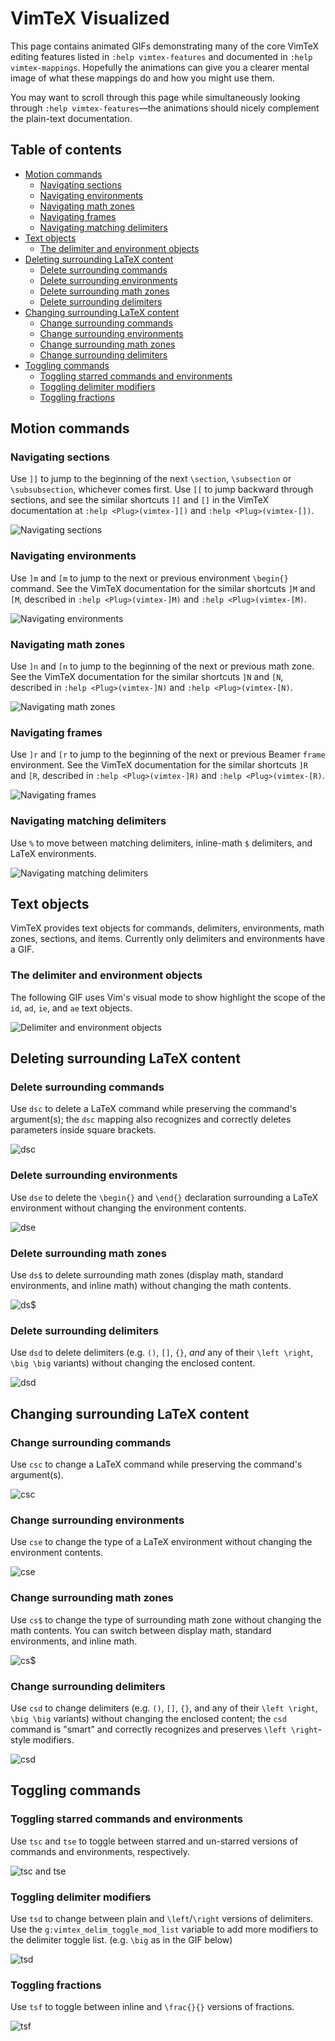 # VimTeX Visualized

This page contains animated GIFs demonstrating many of the core VimTeX editing
features listed in `:help vimtex-features` and documented in `:help
vimtex-mappings`. Hopefully the animations can give you a clearer mental image
of what these mappings do and how you might use them.

You may want to scroll through this page while simultaneously looking
through `:help vimtex-features`—the animations should nicely complement the
plain-text documentation.

## Table of contents
<!-- vim-markdown-toc GFM -->

* [Motion commands](#motion-commands)
  * [Navigating sections](#navigating-sections)
  * [Navigating environments](#navigating-environments)
  * [Navigating math zones](#navigating-math-zones)
  * [Navigating frames](#navigating-frames)
  * [Navigating matching delimiters](#navigating-matching-delimiters)
* [Text objects](#text-objects)
  * [The delimiter and environment objects](#the-delimiter-and-environment-objects)
* [Deleting surrounding LaTeX content](#deleting-surrounding-latex-content)
  * [Delete surrounding commands](#delete-surrounding-commands)
  * [Delete surrounding environments](#delete-surrounding-environments)
  * [Delete surrounding math zones](#delete-surrounding-math-zones)
  * [Delete surrounding delimiters](#delete-surrounding-delimiters)
* [Changing surrounding LaTeX content](#changing-surrounding-latex-content)
  * [Change surrounding commands](#change-surrounding-commands)
  * [Change surrounding environments](#change-surrounding-environments)
  * [Change surrounding math zones](#change-surrounding-math-zones)
  * [Change surrounding delimiters](#change-surrounding-delimiters)
* [Toggling commands](#toggling-commands)
  * [Toggling starred commands and environments](#toggling-starred-commands-and-environments)
  * [Toggling delimiter modifiers](#toggling-delimiter-modifiers)
  * [Toggling fractions](#toggling-fractions)

<!-- vim-markdown-toc -->

## Motion commands

### Navigating sections

Use `]]` to jump to the beginning of the next `\section`, `\subsection` or
`\subsubsection`, whichever comes first. Use `[[` to jump backward through
sections, and see the similar shortcuts `][` and `[]` in the VimTeX
documentation at `:help <Plug>(vimtex-][)` and `:help <Plug>(vimtex-[])`.

![Navigating sections](https://github.com/ejmastnak/vimtex-media/blob/main/move/move-section.gif)

### Navigating environments

Use `]m` and `[m` to jump to the next or previous environment `\begin{}`
command. See the VimTeX documentation for the similar shortcuts `]M` and `[M`,
described in `:help <Plug>(vimtex-]M)` and `:help <Plug>(vimtex-[M)`.

![Navigating environments](https://github.com/ejmastnak/vimtex-media/blob/main/move/move-environment.gif)

### Navigating math zones

Use `]n` and `[n` to jump to the beginning of the next or previous math zone.
See the VimTeX documentation for the similar shortcuts `]N` and `[N`,
described in `:help <Plug>(vimtex-]N)` and `:help <Plug>(vimtex-[N)`.

![Navigating math zones](https://github.com/ejmastnak/vimtex-media/blob/main/move/move-math.gif)

### Navigating frames

Use `]r` and `[r` to jump to the beginning of the next or previous Beamer
`frame` environment. See the VimTeX documentation for the similar shortcuts
`]R` and `[R`, described in `:help <Plug>(vimtex-]R)` and `:help
<Plug>(vimtex-[R)`.

![Navigating frames](https://github.com/ejmastnak/vimtex-media/blob/main/move/move-frame.gif)

### Navigating matching delimiters

Use `%` to move between matching delimiters, inline-math `$` delimiters, and LaTeX environments.

![Navigating matching delimiters](https://github.com/ejmastnak/vimtex-media/blob/main/move/move-matching.gif)

## Text objects

VimTeX provides text objects for commands, delimiters, environments, math zones,
sections, and items. Currently only delimiters and environments have a GIF.

### The delimiter and environment objects

The following GIF uses Vim's visual mode to show highlight the scope of the
`id`, `ad`, `ie`, and `ae` text objects.

![Delimiter and environment objects](https://github.com/ejmastnak/vimtex-media/blob/main/text-objects/text-objects.gif)

## Deleting surrounding LaTeX content

### Delete surrounding commands

Use `dsc` to delete a LaTeX command while preserving the command's argument(s);
the `dsc` mapping also recognizes and correctly deletes parameters inside square
brackets.

![`dsc`](https://github.com/ejmastnak/vimtex-media/blob/main/change-delete/dsc.gif)

### Delete surrounding environments

Use `dse` to delete the `\begin{}` and `\end{}` declaration surrounding a LaTeX
environment without changing the environment contents.

![`dse`](https://github.com/ejmastnak/vimtex-media/blob/main/change-delete/dse.gif)

### Delete surrounding math zones

Use `ds$` to delete surrounding math zones (display math, standard environments,
and inline math) without changing the math contents.

![`ds$`](https://github.com/ejmastnak/vimtex-media/blob/main/change-delete/dsm.gif)

### Delete surrounding delimiters

Use `dsd` to delete delimiters (e.g. `()`, `[]`, `{}`, *and* any of their `\left
\right`, `\big \big` variants) without changing the enclosed content.

![`dsd`](https://github.com/ejmastnak/vimtex-media/blob/main/change-delete/dsd.gif)


## Changing surrounding LaTeX content

### Change surrounding commands

Use `csc` to change a LaTeX command while preserving the command's argument(s).

![`csc`](https://github.com/ejmastnak/vimtex-media/blob/main/change-delete/csc.gif)

### Change surrounding environments

Use `cse` to change the type of a LaTeX environment without changing the
environment contents.

![`cse`](https://github.com/ejmastnak/vimtex-media/blob/main/change-delete/cse.gif)

### Change surrounding math zones

Use `cs$` to change the type of surrounding math zone without changing the math
contents. You can switch between display math, standard environments, and inline
math.

![`cs$`](https://github.com/ejmastnak/vimtex-media/blob/main/change-delete/csm.gif)

### Change surrounding delimiters

Use `csd` to change delimiters (e.g. `()`, `[]`, `{}`, and any of their `\left
\right`, `\big \big` variants) without changing the enclosed content; the `csd`
command is "smart" and correctly recognizes and preserves `\left \right`-style
modifiers.

![`csd`](https://github.com/ejmastnak/vimtex-media/blob/main/change-delete/csd.gif)

## Toggling commands

### Toggling starred commands and environments

Use `tsc` and `tse` to toggle between starred and un-starred versions of
commands and environments, respectively.

![`tsc` and `tse`](https://github.com/ejmastnak/vimtex-media/blob/main/toggle/tsc-tse.gif)

### Toggling delimiter modifiers

Use `tsd` to change between plain and `\left`/`\right` versions of delimiters.
Use the `g:vimtex_delim_toggle_mod_list` variable to add more modifiers  to the
delimiter toggle list. (e.g. `\big` as in the GIF below)

![`tsd`](https://github.com/ejmastnak/vimtex-media/blob/main/toggle/tsd.gif)

### Toggling fractions

Use `tsf` to toggle between inline and `\frac{}{}` versions of fractions.

![`tsf`](https://github.com/ejmastnak/vimtex-media/blob/main/toggle/tsf.gif)

